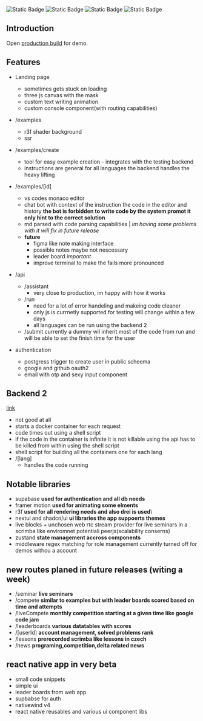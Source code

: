 ![Static Badge](https://img.shields.io/badge/Version-0%2e1-blue) ![Static Badge](https://img.shields.io/badge/Licence-MIT-green) ![Static Badge](https://img.shields.io/badge/Pre--release-red) ![Static Badge](https://img.shields.io/badge/Maintained_by-Delta_SŠIE-gold)


## Introduction

Open [production build](https://pardubicky-hacker.vercel.app/) for demo.



## Features

- Landing page
    - sometimes gets stuck on loading
    - three js canvas with the mask
    - custom text writing animation
    - custom console component(with routing capabilities)
- /examples
    - r3f shader background
    - ssr 
- /examples/create
    - tool for easy example creation - integrates with the testing backend 
    - instructions are general for all languages the backend handles the heavy lifting
- /examples/[id]
    - vs codes monaco editor
    - chat bot with context of the instruction the code in the editor and history **the bot is forbidden to write code by the system promot it only hint to the correct solution**
    - md parsed with code parsing capabilities | *im having some problems with it will fix in future release*
    - **future**
        - figma like note making interface
        - possible notes maybe not nescessary 
        - leader board *important*
        - improve terminal to make the fails more pronounced
- /api
    - /assistant
        - very close to production, im happy with how it works
    - /run
        - need for a lot of error handeling and makeing code cleaner
        - only js is currnetly supported for testing will change within a few days
        - all languages can be run using the backend 2
    - /submit
        currently a dummy wil inherit most of the code from run and will be able to set the finish time for the user

- authentication 
    - postgress trigger to create user in public scheema
    - google and github oauth2
    - email with otp and sexy input component

## Backend 2
[link](https://github.com/Jacob-CZ/code_exe_v2)
- not good at all 
- starts a docker container for each request
- code times out using a shell script
- if the code in the container is infinite it is not killable using the api has to be killed from within using the shell script
- shell script for building all the containers one for each lang
- /[lang]
    - handles the code running 

## Notable libraries
- supabase **used for authentication and all db needs**
- framer motion **used for animating some elments**
- r3f **used for all rendering needs and also drei is used**\
- nextui and shadcn/ui **ui libraries the app suppoerts themes**
- live blocks + unchosen web rtc stream provider for live seminars in a scrimba like enviromnet potentiali peerjs(scalability conserns)
- zustand **state management accross components**
- middleware regex matching for role management currently turned off for demos withou a account 

## new routes planed in future releases  (witing a week)
- /seminar **live seminars**
- /compete **similar to examples but with leader boards scored based on time and attempts**
- /liveCompete **monthly competition starting at a given time like google code jam**
- /leaderboards **various datatables with scores**
- /[userId] **account management, solved problems rank**
- /lessons **prerecorded scrimba like lessons in czech**
- /news **programing,competition,delta related news**

## react native app in very beta
- small code snippets
- simple ui
- leader boards from web app
- supbabse for auth 
- nativewind v4
- react native reusables and various ui component libs

